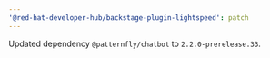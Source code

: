 ```yaml
---
'@red-hat-developer-hub/backstage-plugin-lightspeed': patch
---
```


Updated dependency `@patternfly/chatbot` to `2.2.0-prerelease.33`.
